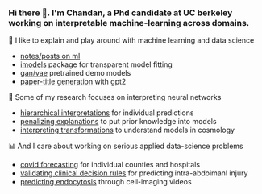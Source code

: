### Hi there 👋. I'm Chandan, a Phd candidate at UC berkeley working on interpretable machine-learning across domains.

🤖 I like to explain and play around with machine learning and data science
- [notes/posts on ml](https://github.com/csinva/csinva.github.io)
- [imodels](https://github.com/csinva/interpretability-implementations-demos) package for transparent model fitting
- [gan/vae](https://github.com/csinva/pytorch_gan_pretrained) pretrained demo models
- [paper-title generation](https://github.com/csinva/gpt2-paper-title-generator) with gpt2

🧠 Some of my research focuses on interpreting neural networks
- [hierarchical interpretations](https://github.com/csinva/hierarchical-dnn-interpretations) for individual predictions
- [penalizing explanations](https://github.com/laura-rieger/deep-explanation-penalization) to put prior knowledge into models
- [interpreting transformations](https://github.com/csinva/transformation-importance) to understand models in cosmology

📊 And I care about working on serious applied data-science problems
- [covid forecasting](https://github.com/Yu-Group/covid19-severity-prediction) for individual counties and hospitals
- [validating clinical decision rules](https://github.com/csinva/iai-clinical-decision-rule) for predicting intra-abdoimanl injury
- [predicting endocytosis](https://github.com/Yu-Group/auxilin-prediction) through cell-imaging videos
